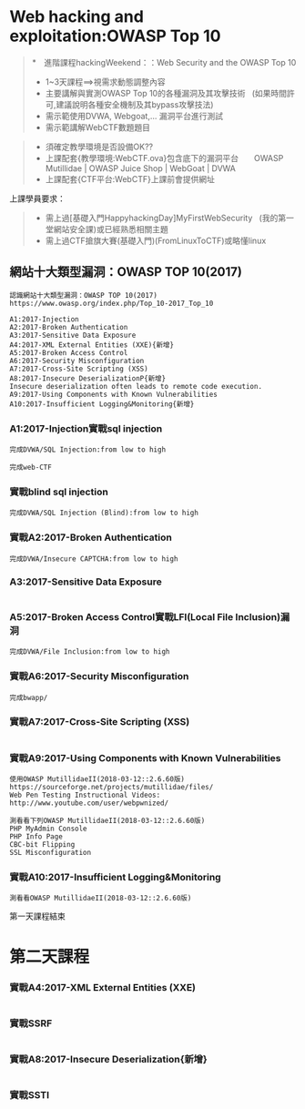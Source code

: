 # Web hacking and exploitation:OWASP Top 10

>*　進階課程hackingWeekend：：Web Security and the OWASP Top 10
>* 1~3天課程==>視需求動態調整內容
>* 主要講解與實測OWASP Top 10的各種漏洞及其攻擊技術
   (如果時間許可,建議說明各種安全機制及其bypass攻擊技法)
>* 需示範使用DVWA, Webgoat,... 漏洞平台進行測試
>* 需示範講解WebCTF數題題目

>* 須確定教學環境是否設備OK??
>* 上課配套{教學環境:WebCTF.ova}包含底下的漏洞平台
       OWASP Mutillidae | OWASP Juice Shop | WebGoat | DVWA
>* 上課配套{CTF平台:WebCTF}上課前會提供網址

上課學員要求：
>* 需上過[基礎入門HappyhackingDay]MyFirstWebSecurity
   (我的第一堂網站安全課)或已經熟悉相關主題
>* 需上過CTF搶旗大賽(基礎入門)(FromLinuxToCTF)或略懂linux


## 網站十大類型漏洞：OWASP TOP 10(2017)
```
認識網站十大類型漏洞：OWASP TOP 10(2017)
https://www.owasp.org/index.php/Top_10-2017_Top_10

A1:2017-Injection
A2:2017-Broken Authentication
A3:2017-Sensitive Data Exposure
A4:2017-XML External Entities (XXE){新增}
A5:2017-Broken Access Control
A6:2017-Security Misconfiguration
A7:2017-Cross-Site Scripting (XSS)
A8:2017-Insecure DeserializationP{新增}
Insecure deserialization often leads to remote code execution.
A9:2017-Using Components with Known Vulnerabilities
A10:2017-Insufficient Logging&Monitoring{新增}
```
### A1:2017-Injection實戰sql injection
```
完成DVWA/SQL Injection:from low to high
```
```
完成web-CTF
```

### 實戰blind sql injection

```
完成DVWA/SQL Injection (Blind):from low to high
```

### 實戰A2:2017-Broken Authentication

```
完成DVWA/Insecure CAPTCHA:from low to high
```

### A3:2017-Sensitive Data Exposure
```
```

### A5:2017-Broken Access Control實戰LFI(Local File Inclusion)漏洞

```
完成DVWA/File Inclusion:from low to high
```

### 實戰A6:2017-Security Misconfiguration
```
完成bwapp/
```

### 實戰A7:2017-Cross-Site Scripting (XSS)

```

```
### 實戰A9:2017-Using Components with Known Vulnerabilities
```
使用OWASP MutillidaeII(2018-03-12::2.6.60版)
https://sourceforge.net/projects/mutillidae/files/
Web Pen Testing Instructional Videos: http://www.youtube.com/user/webpwnized/
```
```
測看看下列OWASP MutillidaeII(2018-03-12::2.6.60版)
PHP MyAdmin Console
PHP Info Page
CBC-bit Flipping
SSL Misconfiguration
```

### 實戰A10:2017-Insufficient Logging&Monitoring
```
測看看OWASP MutillidaeII(2018-03-12::2.6.60版)

```

第一天課程結束

# 第二天課程

### 實戰A4:2017-XML External Entities (XXE)
```

```

### 實戰SSRF
```

```

### 實戰A8:2017-Insecure Deserialization{新增}
```

```

### 實戰SSTI
```

```


